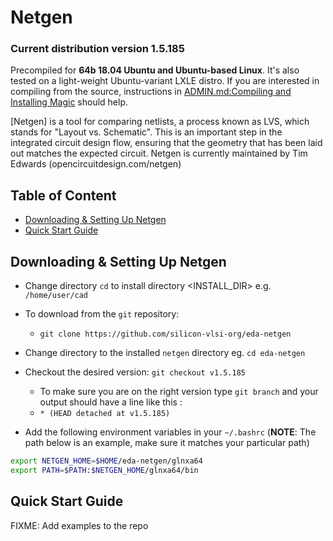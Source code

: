 # Netgen
### Current distribution version 1.5.185
Precompiled for **64b 18.04 Ubuntu and Ubuntu-based Linux**. It's also tested on a light-weight Ubuntu-variant LXLE distro. If you are interested in compiling from the source, instructions in [ADMIN.md:Compiling and Installing Magic](ADMIN.md) should help.

[Netgen] is a tool for comparing netlists, a process known as LVS, which stands for "Layout vs. Schematic". This is an important step in the integrated circuit design flow, ensuring that the geometry that has been laid out matches the expected circuit.
Netgen is currently maintained by Tim Edwards (opencircuitdesign.com/netgen)

## Table of Content
- [Downloading & Setting Up Netgen](#downloading-&-setting-up-netgen)
- [Quick Start Guide](#quick-start-guide)

## Downloading & Setting Up Netgen

- Change directory ```cd``` to install directory <INSTALL_DIR> e.g. ```/home/user/cad```
- To download from the ```git``` repository:
  - ```git clone https://github.com/silicon-vlsi-org/eda-netgen```
- Change directory to the installed `netgen` directory eg. ```cd eda-netgen```
- Checkout the desired version: ```git checkout v1.5.185```
  - To make sure you are on the right version type ```git branch``` and your output should have a line like this :
  - ```* (HEAD detached at v1.5.185)```

- Add the following environment variables in your `~/.bashrc` (**NOTE**: The path below is an example, make sure it matches your particular path) 

```bash
export NETGEN_HOME=$HOME/eda-netgen/glnxa64
export PATH=$PATH:$NETGEN_HOME/glnxa64/bin
```

## Quick Start Guide
FIXME: Add examples to the repo

